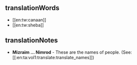 ## translationWords

* [[en:tw:canaan]]
* [[en:tw:sheba]]

## translationNotes

* **Mizraim ... Nimrod** - These are the names of people. (See: [[:en:ta:vol1:translate:translate_names]])
